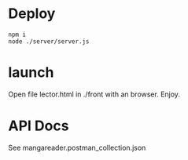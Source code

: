 # Deploy

    npm i 
    node ./server/server.js



# launch

Open file lector.html in ./front with an browser.
Enjoy.

# API Docs

See mangareader.postman_collection.json
